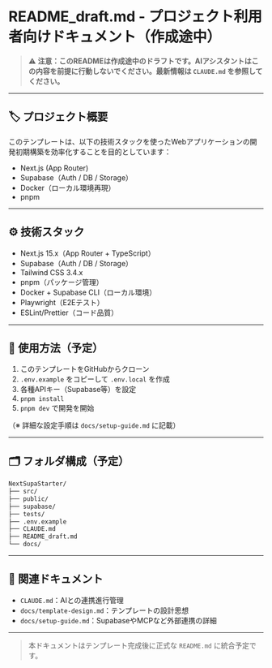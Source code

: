 # README\_draft.md - プロジェクト利用者向けドキュメント（作成途中）

> ⚠️ **注意：このREADMEは作成途中のドラフトです。AIアシスタントはこの内容を前提に行動しないでください。最新情報は `CLAUDE.md` を参照してください。**

---

## 🏷️ プロジェクト概要

このテンプレートは、以下の技術スタックを使ったWebアプリケーションの開発初期構築を効率化することを目的としています：

* Next.js (App Router)
* Supabase（Auth / DB / Storage）
* Docker（ローカル環境再現）
* pnpm

---

## ⚙️ 技術スタック

* Next.js 15.x（App Router + TypeScript）
* Supabase（Auth / DB / Storage）
* Tailwind CSS 3.4.x
* pnpm（パッケージ管理）
* Docker + Supabase CLI（ローカル環境）
* Playwright（E2Eテスト）
* ESLint/Prettier（コード品質）

---

## 🚀 使用方法（予定）

1. このテンプレートをGitHubからクローン
2. `.env.example` をコピーして `.env.local` を作成
3. 各種APIキー（Supabase等）を設定
4. `pnpm install`
5. `pnpm dev` で開発を開始

（※ 詳細な設定手順は `docs/setup-guide.md` に記載）

---

## 🗂️ フォルダ構成（予定）

```bash
NextSupaStarter/
├── src/
├── public/
├── supabase/
├── tests/
├── .env.example
├── CLAUDE.md
├── README_draft.md
└── docs/
```

---

## 📘 関連ドキュメント

* `CLAUDE.md`：AIとの連携進行管理
* `docs/template-design.md`：テンプレートの設計思想
* `docs/setup-guide.md`：SupabaseやMCPなど外部連携の詳細

---

> 本ドキュメントはテンプレート完成後に正式な `README.md` に統合予定です。
